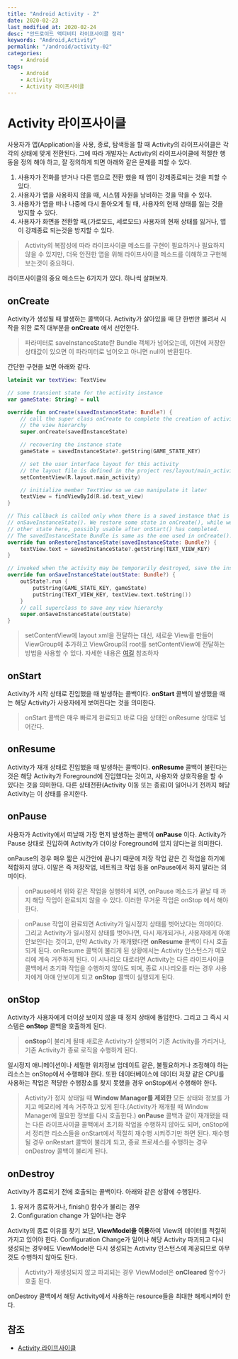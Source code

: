 ```yaml
---
title: "Android Activity - 2"
date: 2020-02-23
last_modified_at: 2020-02-24
desc: "안드로이드 액티비티 라이프사이클 정리"
keywords: "Android,Activity"
permalink: "/android/activity-02"
categories: 
    - Android
tags: 
    - Android
    - Activity
    - Activity 라이프사이클
---
```


# Activity 라이프사이클

사용자가 앱(Application)을 사용, 종료, 탐색등을 할 때 Activity의 라이프사이클은 각각의 상태에 맞게 전환된다. 그에 따라 개발자는 Activity의 라이프사이클에 적절한 행동을 정의 해야 하고, 잘 정의하게 되면 아래와 같은 문제를 피할 수 있다.

1. 사용자가 전화를 받거나 다른 앱으로 전환 했을 때 앱이 강제종료되는 것을 피할 수 있다.
2. 사용자가 앱을 사용하지 않을 때, 시스템 자원을 낭비하는 것을 막을 수 있다.
3. 사용자가 앱을 떠나 나중에 다시 돌아오게 될 때, 사용자의 현재 상태를 잃는 것을 방지할 수 있다.
4. 사용자가 화면을 전환할 때,(가로모드, 세로모드) 사용자의 현재 상태를 잃거나, 앱이 강제종료 되는것을 방지할 수 있다.

> Activity의 복잡성에 따라 라이프사이클 메소드를 구현이 필요하거나 필요하지 않을 수 있지만, 더욱 안전한 앱을 위해 라이프사이클 메소드를 이해하고 구현해보는것이 중요하다.

라이프사이클의 중요 메소드는 6가지가 있다. 하나씩 살펴보자.

## onCreate

Activity가 생성될 때 발생하는 콜백이다. Activity가 살아있을 때 단 한번만 불려서 시작을 위한 로직 대부분을 **onCreate** 에서 선언한다. 

> 파라미터로 saveInstanceState란 Bundle 객체가 넘어오는데, 이전에 저장한 상태값이 있으면 이 파라미터로 넘어오고 아니면 null이 반환된다.


간단한 구현을 보면 아래와 같다.
```kotlin
lateinit var textView: TextView

// some transient state for the activity instance
var gameState: String? = null

override fun onCreate(savedInstanceState: Bundle?) {
    // call the super class onCreate to complete the creation of activity like
    // the view hierarchy
    super.onCreate(savedInstanceState)

    // recovering the instance state
    gameState = savedInstanceState?.getString(GAME_STATE_KEY)

    // set the user interface layout for this activity
    // the layout file is defined in the project res/layout/main_activity.xml file
    setContentView(R.layout.main_activity)

    // initialize member TextView so we can manipulate it later
    textView = findViewById(R.id.text_view)
}

// This callback is called only when there is a saved instance that is previously saved by using
// onSaveInstanceState(). We restore some state in onCreate(), while we can optionally restore
// other state here, possibly usable after onStart() has completed.
// The savedInstanceState Bundle is same as the one used in onCreate().
override fun onRestoreInstanceState(savedInstanceState: Bundle?) {
    textView.text = savedInstanceState?.getString(TEXT_VIEW_KEY)
}

// invoked when the activity may be temporarily destroyed, save the instance state here
override fun onSaveInstanceState(outState: Bundle?) {
    outState?.run {
        putString(GAME_STATE_KEY, gameState)
        putString(TEXT_VIEW_KEY, textView.text.toString())
    }
    // call superclass to save any view hierarchy
    super.onSaveInstanceState(outState)
}
```

> setContentView에 layout xml을 전달하는 대신, 새로운 View를 만들어 ViewGroup에 추가하고 ViewGroup의 root를 setContentView에 전달하는 방법을 사용할 수 있다. 자세한 내용은 [여길](https://developer.android.com/guide/topics/ui) 참조하자 



## onStart

Activity가 시작 상태로 진입했을 때 발생하는 콜백이다. **onStart** 콜백이 발생했을 때는 해당 Activity가 사용자에게 보여진다는 것을 의미한다.

> onStart 콜백은 매우 빠르게 완료되고 바로 다음 상태인 onResume 상태로 넘어간다.

## onResume

Activity가 재개 상태로 진입했을 때 발생하는 콜백이다. **onResume** 콜백이 불린다는 것은 해당 Activity가 Foreground에 진입했다는 것이고, 사용자와 상호작용을 할 수 있다는 것을 의미한다. 다른 상태전환(Activity 이동 또는 종료)이 일어나기 전까지 해당 Activity는 이 상태를 유지한다.

## onPause

사용자가 Activity에서 떠날때 가장 먼저 발생하는 콜백이 **onPause** 이다. Activity가 Pause 상태로 진입하여 Activity가 더이상 Foreground에 있지 않다는걸 의미한다.

onPause의 경우 매우 짧은 시간안에 끝나기 때문에 저장 작업 같은 긴 작업을 하기에 적합하지 않다. 이말은 즉 저장작업, 네트워크 작업 등을 onPause에서 하지 말라는 의미이다. 

> onPause에서 위와 같은 작업을 실행하게 되면, onPause 메소드가 끝날 때 까지 해당 작업이 완료되지 않을 수 있다. 이러한 무거운 작업은 onStop 에서 해야한다.

>onPause 작업이 완료되면 Activity가 일시정지 상태를 벗어났다는 의미이다. 그리고 Activity가 일시정지 상태를 벗어나면, 다시 재개되거나, 사용자에게 아얘 안보인다는 것이고, 만약 Activity 가 재개됐다면 **onResume** 콜백이 다시 호출되게 된다. onResume 콜백이 불리게 된 상황에서는 Activity 인스턴스가 메모리에 계속 거주하게 된다. 이 시나리오 대로라면 Activity는 다른 라이프사이클 콜백에서 초기화 작업을 수행하지 않아도 되며, 종료 시나리오를 타는 경우 사용자에게 아얘 안보이게 되고 **onStop** 콜백이 실행되게 된다.

## onStop

Activity가 사용자에게 더이상 보이지 않을 때 정지 상태에 돌입한다. 그리고 그 즉시 시스템은 **onStop** 콜백을 호출하게 된다. 

> **onStop**이 불리게 될때 새로운 Activity가 실행되어 기존 Activity를 가리거나, 기존 Activity가 종료 로직을 수행하게 된다.

일시정지 애니메이션이나 세밀한 위치정보 업데이트 같은, 불필요하거나 조정해야 하는 리소스는 onStop에서 수행해야 한다. 또한 데이터베이스에 데이터 저장 같은 CPU를 사용하는 작업은 적당한 수행장소를 찾지 못했을 경우 onStop에서 수행해야 한다.

> Activity가 정지 상태일 때 **Window Manager를 제외한** 모든 상태와 정보를 가지고 메모리에 계속 거주하고 있게 된다.(Activity가 재개될 때 Window Manager에 필요한 정보를 다시 호출한다.) **onPause** 콜백과 같이 재개됐을 때는 다른 라이프사이클 콜백에서 초기화 작업을 수행하지 않아도 되며, onStop에서 정리한 리소스들을 onStart에서 적절히 재수행 시켜주기만 하면 된다. 재수행 될 경우 onRestart 콜백이 불리게 되고, 종료 프로세스를 수행하는 경우 onDestroy 콜백이 불리게 된다.

## onDestroy

Activity가 종료되기 전에 호출되는 콜백이다. 아래와 같은 상황에 수행된다.

1. 유저가 종료하거나, finish() 함수가 불리는 경우
2. Configuration change 가 일어나는 경우

Activity의 종료 이유를 찾기 보단, **ViewModel을 이용**하여 View의 데이터를 적절히 가지고 있어야 한다. Configuration Change가 일어나 해당 Activity 파괴되고 다시 생성되는 경우에도 ViewModel은 다시 생성되는 Activity 인스턴스에 제공되므로 아무것도 수행하지 않아도 된다.

> Activity가 재생성되지 않고 파괴되는 경우 ViewModel은 **onCleared** 함수가 호출 된다.

onDestroy 콜백에서 해당 Activity에서 사용하는 resource들을 최대한 해제시켜야 한다.

## 참조

* [Activity 라이프사이클](https://developer.android.com/guide/components/activities/activity-lifecycle)